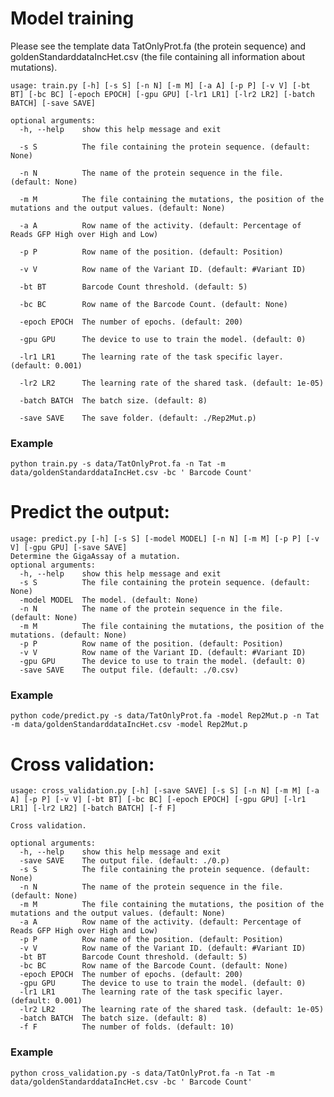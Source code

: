 # Model training
Please see the template data TatOnlyProt.fa (the protein sequence) and goldenStandarddataIncHet.csv (the file containing all information about mutations).

```
usage: train.py [-h] [-s S] [-n N] [-m M] [-a A] [-p P] [-v V] [-bt BT] [-bc BC] [-epoch EPOCH] [-gpu GPU] [-lr1 LR1] [-lr2 LR2] [-batch BATCH] [-save SAVE]

optional arguments:
  -h, --help    show this help message and exit
  
  -s S          The file containing the protein sequence. (default: None)
  
  -n N          The name of the protein sequence in the file. (default: None)
  
  -m M          The file containing the mutations, the position of the mutations and the output values. (default: None)
  
  -a A          Row name of the activity. (default: Percentage of Reads GFP High over High and Low)
  
  -p P          Row name of the position. (default: Position)
  
  -v V          Row name of the Variant ID. (default: #Variant ID)
  
  -bt BT        Barcode Count threshold. (default: 5)
  
  -bc BC        Row name of the Barcode Count. (default: None)
  
  -epoch EPOCH  The number of epochs. (default: 200)
  
  -gpu GPU      The device to use to train the model. (default: 0)
  
  -lr1 LR1      The learning rate of the task specific layer. (default: 0.001)
  
  -lr2 LR2      The learning rate of the shared task. (default: 1e-05)
  
  -batch BATCH  The batch size. (default: 8)
  
  -save SAVE    The save folder. (default: ./Rep2Mut.p)
  ```

### Example

```python train.py -s data/TatOnlyProt.fa -n Tat -m data/goldenStandarddataIncHet.csv -bc ' Barcode Count'```

# Predict the output:
```
usage: predict.py [-h] [-s S] [-model MODEL] [-n N] [-m M] [-p P] [-v V] [-gpu GPU] [-save SAVE]
Determine the GigaAssay of a mutation.
optional arguments:
  -h, --help    show this help message and exit
  -s S          The file containing the protein sequence. (default: None)
  -model MODEL  The model. (default: None)
  -n N          The name of the protein sequence in the file. (default: None)
  -m M          The file containing the mutations, the position of the mutations. (default: None)
  -p P          Row name of the position. (default: Position)
  -v V          Row name of the Variant ID. (default: #Variant ID)
  -gpu GPU      The device to use to train the model. (default: 0)
  -save SAVE    The output file. (default: ./0.csv)
```
### Example
```python code/predict.py -s data/TatOnlyProt.fa -model Rep2Mut.p -n Tat -m data/goldenStandarddataIncHet.csv -model Rep2Mut.p```

# Cross validation:

```
usage: cross_validation.py [-h] [-save SAVE] [-s S] [-n N] [-m M] [-a A] [-p P] [-v V] [-bt BT] [-bc BC] [-epoch EPOCH] [-gpu GPU] [-lr1 LR1] [-lr2 LR2] [-batch BATCH] [-f F]

Cross validation.

optional arguments:
  -h, --help    show this help message and exit
  -save SAVE    The output file. (default: ./0.p)
  -s S          The file containing the protein sequence. (default: None)
  -n N          The name of the protein sequence in the file. (default: None)
  -m M          The file containing the mutations, the position of the mutations and the output values. (default: None)
  -a A          Row name of the activity. (default: Percentage of Reads GFP High over High and Low)
  -p P          Row name of the position. (default: Position)
  -v V          Row name of the Variant ID. (default: #Variant ID)
  -bt BT        Barcode Count threshold. (default: 5)
  -bc BC        Row name of the Barcode Count. (default: None)
  -epoch EPOCH  The number of epochs. (default: 200)
  -gpu GPU      The device to use to train the model. (default: 0)
  -lr1 LR1      The learning rate of the task specific layer. (default: 0.001)
  -lr2 LR2      The learning rate of the shared task. (default: 1e-05)
  -batch BATCH  The batch size. (default: 8)
  -f F          The number of folds. (default: 10)
```
### Example
```python cross_validation.py -s data/TatOnlyProt.fa -n Tat -m data/goldenStandarddataIncHet.csv -bc ' Barcode Count' ```


